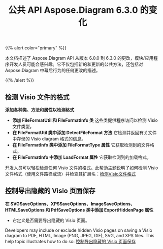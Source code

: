 ﻿---
title: 公共 API Aspose.Diagram 6.3.0 的变化
type: docs
weight: 30
url: /zh/net/public-api-changes-in-aspose-diagram-6-3-0/
---
{{% alert color="primary" %}} 

本文档描述了 Aspose.Diagram API 从版本 6.0.0 到 6.3.0 的更改，模块/应用程序开发人员可能会感兴趣。它不仅包括新的和更新的公共方法，还包括对 Aspose.Diagram 中幕后行为的任何更改的描述。

{{% /alert %}} 
## **检测 Visio 文件的格式**
**添加各种类、方法和属性以检测格式**
- **添加 FileFormatUtil 和 FileFormatInfo 类** 
 这些类提供程序访问以检测 Visio 文件类型。
- **在 FileFormatUtil 类中添加 DetectFileFormat 方法** 
 它检测并返回有关文件中存储的 Visio diagram 格式的信息。
- **在 FileFormatInfo 类中添加 FileFormatType 属性** 
 它获取检测到的文件格式。
- **在 FileFormatInfo 中添加 LoadFormat 属性** 
 它获取检测到的加载格式。

开发人员可以轻松检测任何 Visio 文件的格式。此帮助主题说明了如何检测 Visio 文件格式（使用文件路径或流）并检查其扩展名：[检测Visio文件格式](/diagram/zh/net/introduction/#detect-the-format-of-visio-file)
## **控制导出隐藏的 Visio 页面保存**
**在 SVGSaveOptions、XPSSaveOptions、ImageSaveOptions、HTMLSaveOptions 和 PdfSaveOptions 类中添加 ExportHiddenPage 属性**
- 它定义是否需要导出隐藏的 Visio 页面。

Developers may include or exclude hidden Visio pages on saving a Visio diagram to PDF, HTML, Image (PNG, JPEG, GIF), SVG, and XPS files. This help topic illustrates how to do so: [控制导出隐藏的 Visio 页面保存](/diagram/zh/net/set-orientation-and-control-the-export-of-hidden-visio-pages-on-saving/#control-the-export-of-hidden-visio-pages-on-saving)
